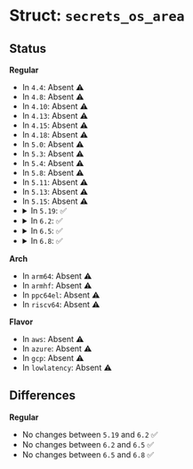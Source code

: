 # Struct: <code>secrets_os_area</code>

## Status
<b>Regular</b>
<ul>
<li>
In <code>4.4</code>: Absent ⚠️
</li>
<li>
In <code>4.8</code>: Absent ⚠️
</li>
<li>
In <code>4.10</code>: Absent ⚠️
</li>
<li>
In <code>4.13</code>: Absent ⚠️
</li>
<li>
In <code>4.15</code>: Absent ⚠️
</li>
<li>
In <code>4.18</code>: Absent ⚠️
</li>
<li>
In <code>5.0</code>: Absent ⚠️
</li>
<li>
In <code>5.3</code>: Absent ⚠️
</li>
<li>
In <code>5.4</code>: Absent ⚠️
</li>
<li>
In <code>5.8</code>: Absent ⚠️
</li>
<li>
In <code>5.11</code>: Absent ⚠️
</li>
<li>
In <code>5.13</code>: Absent ⚠️
</li>
<li>
In <code>5.15</code>: Absent ⚠️
</li>
<li>
<details>
<summary>In <code>5.19</code>: ✅</summary>

```c
struct secrets_os_area {
    u32 msg_seqno_0;
    u32 msg_seqno_1;
    u32 msg_seqno_2;
    u32 msg_seqno_3;
    u64 ap_jump_table_pa;
    u8 rsvd[40];
    u8 guest_usage[32];
};
```
</details>
</li>
<li>
<details>
<summary>In <code>6.2</code>: ✅</summary>

```c
struct secrets_os_area {
    u32 msg_seqno_0;
    u32 msg_seqno_1;
    u32 msg_seqno_2;
    u32 msg_seqno_3;
    u64 ap_jump_table_pa;
    u8 rsvd[40];
    u8 guest_usage[32];
};
```
</details>
</li>
<li>
<details>
<summary>In <code>6.5</code>: ✅</summary>

```c
struct secrets_os_area {
    u32 msg_seqno_0;
    u32 msg_seqno_1;
    u32 msg_seqno_2;
    u32 msg_seqno_3;
    u64 ap_jump_table_pa;
    u8 rsvd[40];
    u8 guest_usage[32];
};
```
</details>
</li>
<li>
<details>
<summary>In <code>6.8</code>: ✅</summary>

```c
struct secrets_os_area {
    u32 msg_seqno_0;
    u32 msg_seqno_1;
    u32 msg_seqno_2;
    u32 msg_seqno_3;
    u64 ap_jump_table_pa;
    u8 rsvd[40];
    u8 guest_usage[32];
};
```
</details>
</li>
</ul>
<b>Arch</b>
<ul>
<li>
In <code>arm64</code>: Absent ⚠️
</li>
<li>
In <code>armhf</code>: Absent ⚠️
</li>
<li>
In <code>ppc64el</code>: Absent ⚠️
</li>
<li>
In <code>riscv64</code>: Absent ⚠️
</li>
</ul>
<b>Flavor</b>
<ul>
<li>
In <code>aws</code>: Absent ⚠️
</li>
<li>
In <code>azure</code>: Absent ⚠️
</li>
<li>
In <code>gcp</code>: Absent ⚠️
</li>
<li>
In <code>lowlatency</code>: Absent ⚠️
</li>
</ul>

## Differences
<b>Regular</b>
<ul>
<li>
No changes between <code>5.19</code> and <code>6.2</code> ✅
</li>
<li>
No changes between <code>6.2</code> and <code>6.5</code> ✅
</li>
<li>
No changes between <code>6.5</code> and <code>6.8</code> ✅
</li>
</ul>
